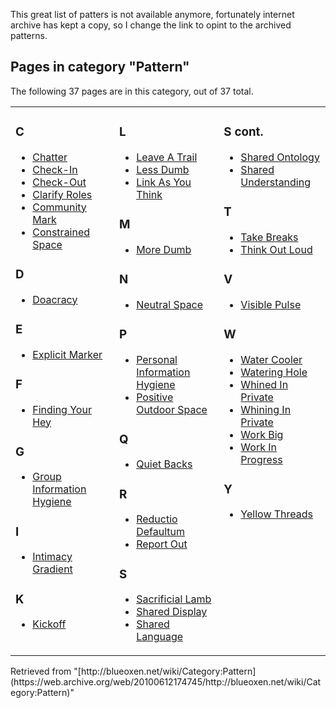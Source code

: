 This great list of patters is not available anymore, fortunately internet archive has kept a copy, so I change the link to opint to the archived patterns.

## Pages in category "Pattern"

The following 37 pages are in this category, out of 37 total.

<table width="100%">

<tbody>

<tr valign="top">

<td>

### C

*   [Chatter](https://web.archive.org/web/20100612174745/http://blueoxen.net/wiki/Chatter "Chatter")
*   [Check-In](https://web.archive.org/web/20100612174745/http://blueoxen.net/wiki/Check-In "Check-In")
*   [Check-Out](https://web.archive.org/web/20100612174745/http://blueoxen.net/wiki/Check-Out "Check-Out")
*   [Clarify Roles](https://web.archive.org/web/20100612174745/http://blueoxen.net/wiki/Clarify_Roles "Clarify Roles")
*   [Community Mark](https://web.archive.org/web/20100612174745/http://blueoxen.net/wiki/Community_Mark "Community Mark")
*   [Constrained Space](https://web.archive.org/web/20100612174745/http://blueoxen.net/wiki/Constrained_Space "Constrained Space")

### D

*   [Doacracy](https://web.archive.org/web/20100612174745/http://blueoxen.net/wiki/Doacracy "Doacracy")

### E

*   [Explicit Marker](https://web.archive.org/web/20100612174745/http://blueoxen.net/wiki/Explicit_Marker "Explicit Marker")

### F

*   [Finding Your Hey](https://web.archive.org/web/20100612174745/http://blueoxen.net/wiki/Finding_Your_Hey "Finding Your Hey")

### G

*   [Group Information Hygiene](https://web.archive.org/web/20100612174745/http://blueoxen.net/wiki/Group_Information_Hygiene "Group Information Hygiene")

### I

*   [Intimacy Gradient](https://web.archive.org/web/20100612174745/http://blueoxen.net/wiki/Intimacy_Gradient "Intimacy Gradient")

### K

*   [Kickoff](https://web.archive.org/web/20100612174745/http://blueoxen.net/wiki/Kickoff "Kickoff")

</td>

<td>

### L

*   [Leave A Trail](https://web.archive.org/web/20100612174745/http://blueoxen.net/wiki/Leave_A_Trail "Leave A Trail")
*   [Less Dumb](https://web.archive.org/web/20100612174745/http://blueoxen.net/wiki/Less_Dumb "Less Dumb")
*   [Link As You Think](https://web.archive.org/web/20100612174745/http://blueoxen.net/wiki/Link_As_You_Think "Link As You Think")

### M

*   [More Dumb](https://web.archive.org/web/20100612174745/http://blueoxen.net/wiki/More_Dumb "More Dumb")

### N

*   [Neutral Space](https://web.archive.org/web/20100612174745/http://blueoxen.net/wiki/Neutral_Space "Neutral Space")

### P

*   [Personal Information Hygiene](https://web.archive.org/web/20100612174745/http://blueoxen.net/wiki/Personal_Information_Hygiene "Personal Information Hygiene")
*   [Positive Outdoor Space](https://web.archive.org/web/20100612174745/http://blueoxen.net/wiki/Positive_Outdoor_Space "Positive Outdoor Space")

### Q

*   [Quiet Backs](https://web.archive.org/web/20100612174745/http://blueoxen.net/wiki/Quiet_Backs "Quiet Backs")

### R

*   [Reductio Defaultum](https://web.archive.org/web/20100612174745/http://blueoxen.net/wiki/Reductio_Defaultum "Reductio Defaultum")
*   [Report Out](https://web.archive.org/web/20100612174745/http://blueoxen.net/wiki/Report_Out "Report Out")

### S

*   [Sacrificial Lamb](https://web.archive.org/web/20100612174745/http://blueoxen.net/wiki/Sacrificial_Lamb "Sacrificial Lamb")
*   [Shared Display](https://web.archive.org/web/20100612174745/http://blueoxen.net/wiki/Shared_Display "Shared Display")
*   [Shared Language](https://web.archive.org/web/20100612174745/http://blueoxen.net/wiki/Shared_Language "Shared Language")

</td>

<td>

### S cont.

*   [Shared Ontology](https://web.archive.org/web/20100612174745/http://blueoxen.net/wiki/Shared_Ontology "Shared Ontology")
*   [Shared Understanding](https://web.archive.org/web/20100612174745/http://blueoxen.net/wiki/Shared_Understanding "Shared Understanding")

### T

*   [Take Breaks](https://web.archive.org/web/20100612174745/http://blueoxen.net/wiki/Take_Breaks "Take Breaks")
*   [Think Out Loud](https://web.archive.org/web/20100612174745/http://blueoxen.net/wiki/Think_Out_Loud "Think Out Loud")

### V

*   [Visible Pulse](https://web.archive.org/web/20100612174745/http://blueoxen.net/wiki/Visible_Pulse "Visible Pulse")

### W

*   [Water Cooler](https://web.archive.org/web/20100612174745/http://blueoxen.net/wiki/Water_Cooler "Water Cooler")
*   [Watering Hole](https://web.archive.org/web/20100612174745/http://blueoxen.net/wiki/Watering_Hole "Watering Hole")
*   [Whined In Private](https://web.archive.org/web/20100612174745/http://blueoxen.net/wiki/Whined_In_Private "Whined In Private")
*   [Whining In Private](https://web.archive.org/web/20100612174745/http://blueoxen.net/wiki/Whining_In_Private "Whining In Private")
*   [Work Big](https://web.archive.org/web/20100612174745/http://blueoxen.net/wiki/Work_Big "Work Big")
*   [Work In Progress](https://web.archive.org/web/20100612174745/http://blueoxen.net/wiki/Work_In_Progress "Work In Progress")

### Y

*   [Yellow Threads](https://web.archive.org/web/20100612174745/http://blueoxen.net/wiki/Yellow_Threads "Yellow Threads")

</td>

</tr>

</tbody>

</table>

<div class="printfooter">Retrieved from "[http://blueoxen.net/wiki/Category:Pattern](https://web.archive.org/web/20100612174745/http://blueoxen.net/wiki/Category:Pattern)"</div>
